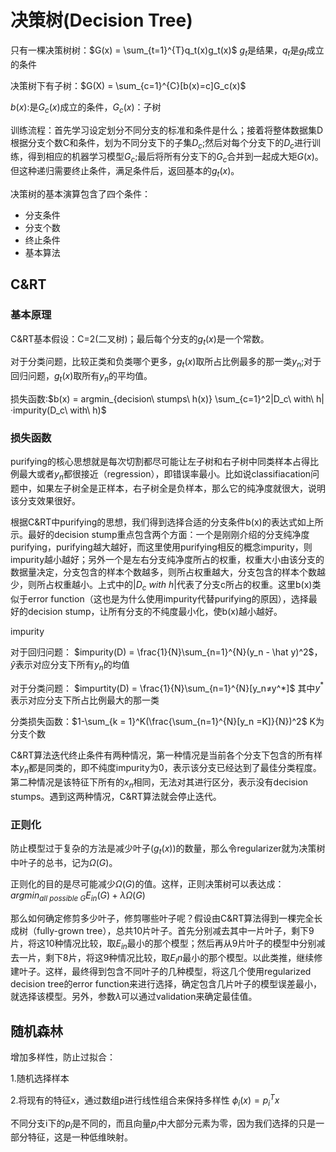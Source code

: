 # 决策树(Decision Tree)

只有一棵决策树树：$G(x) = \sum_{t=1}^{T}q_t(x)g_t(x)$   $g_t$是结果，$q_t$是$g_t$成立的条件

决策树下有子树：$G(X) = \sum_{c=1}^{C}[b(x)=c]G_c(x)$

$b(x)$:是$G_c(x)$成立的条件，$G_c(x)$：子树

训练流程：首先学习设定划分不同分支的标准和条件是什么；接着将整体数据集D根据分支个数C和条件，划为不同分支下的子集$D_c$;然后对每个分支下的$D_c$进行训练，得到相应的机器学习模型$G_c$;最后将所有分支下的$G_c$合并到一起成大矩$G(x)$。但这种递归需要终止条件，满足条件后，返回基本的$g_t(x)$。

决策树的基本演算包含了四个条件：

* 分支条件
* 分支个数
* 终止条件
* 基本算法

## C&RT
### 基本原理
C&RT基本假设：C=2(二叉树)；最后每个分支的$g_t(x)$是一个常数。

对于分类问题，比较正类和负类哪个更多，$g_t(x)$取所占比例最多的那一类$y_n$;对于回归问题，$g_t(x)$取所有$y_n$的平均值。

损失函数:$b(x) = argmin_{decision\ stumps\ h(x)} \sum_{c=1}^2|D_c\  with\  h|·impurity(D_c\ with\ h)$
### 损失函数
purifying的核心思想就是每次切割都尽可能让左子树和右子树中同类样本占得比例最大或者$y_n$都很接近（regression），即错误率最小。比如说classifiacation问题中，如果左子树全是正样本，右子树全是负样本，那么它的纯净度就很大，说明该分支效果很好。

根据C&RT中purifying的思想，我们得到选择合适的分支条件b(x)的表达式如上所示。最好的decision stump重点包含两个方面：一个是刚刚介绍的分支纯净度purifying，purifying越大越好，而这里使用purifying相反的概念impurity，则impurity越小越好；另外一个是左右分支纯净度所占的权重，权重大小由该分支的数据量决定，分支包含的样本个数越多，则所占权重越大，分支包含的样本个数越少，则所占权重越小。上式中的$|D_c\ with\ h|$代表了分支c所占的权重。这里b(x)类似于error function（这也是为什么使用impurity代替purifying的原因），选择最好的decision stump，让所有分支的不纯度最小化，使b(x)越小越好。

impurity

对于回归问题： $impurity(D) = \frac{1}{N}\sum_{n=1}^{N}(y_n - \hat y)^2$， $\hat y$表示对应分支下所有$y_n$的均值

对于分类问题： $impurtity(D) = \frac{1}{N}\sum_{n=1}^{N}[y_n≠y^*]$  其中$y^*$表示对应分支下所占比例最大的那一类

分类损失函数：$1-\sum_{k = 1}^K(\frac{\sum_{n=1}^{N}[y_n =K]}{N})^2$ K为分支个数

C&RT算法迭代终止条件有两种情况，第一种情况是当前各个分支下包含的所有样本$y_n$都是同类的，即不纯度impurity为0，表示该分支已经达到了最佳分类程度。第二种情况是该特征下所有的$x_n$相同，无法对其进行区分，表示没有decision stumps。遇到这两种情况，C&RT算法就会停止迭代。
### 正则化

防止模型过于复杂的方法是减少叶子$(g_t(x))$的数量，那么令regularizer就为决策树中叶子的总书，记为$\Omega(G)$。

正则化的目的是尽可能减少$\Omega(G)$的值。这样，正则决策树可以表达成：$argmin_{all\ possible\ G}E_{in}(G)+\lambda\Omega(G)$

那么如何确定修剪多少叶子，修剪哪些叶子呢？假设由C&RT算法得到一棵完全长成树（fully-grown tree），总共10片叶子。首先分别减去其中一片叶子，剩下9片，将这10种情况比较，取$E_{in}$最小的那个模型；然后再从9片叶子的模型中分别减去一片，剩下8片，将这9种情况比较，取$E_In$最小的那个模型。以此类推，继续修建叶子。这样，最终得到包含不同叶子的几种模型，将这几个使用regularized decision tree的error function来进行选择，确定包含几片叶子的模型误差最小，就选择该模型。另外，参数$\lambda$可以通过validation来确定最佳值。

## 随机森林

增加多样性，防止过拟合：

1.随机选择样本

2.将现有的特征x，通过数组p进行线性组合来保持多样性 $\phi_i(x)=p_i^Tx$

不同分支i下的$p_i$是不同的，而且向量$p_i$中大部分元素为零，因为我们选择的只是一部分特征，这是一种低维映射。